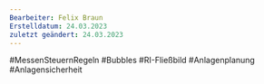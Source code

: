 ```yaml
---
Bearbeiter: Felix Braun
Erstelldatum: 24.03.2023
zuletzt geändert: 24.03.2023
---
```

#MessenSteuernRegeln #Bubbles #RI-Fließbild #Anlagenplanung #Anlagensicherheit 